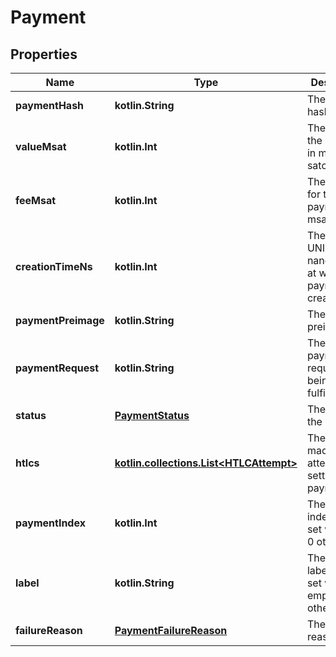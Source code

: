 
# Payment

## Properties
Name | Type | Description | Notes
------------ | ------------- | ------------- | -------------
**paymentHash** | **kotlin.String** | The payment hash | 
**valueMsat** | **kotlin.Int** | The value of the payment in milli-satoshis | 
**feeMsat** | **kotlin.Int** | The fee paid for this payment in msat | 
**creationTimeNs** | **kotlin.Int** | The time in UNIX nanoseconds at which the payment was created. | 
**paymentPreimage** | **kotlin.String** | The payment preimage |  [optional]
**paymentRequest** | **kotlin.String** | The optional payment request being fulfilled. |  [optional]
**status** | [**PaymentStatus**](PaymentStatus.md) | The status of the payment. |  [optional]
**htlcs** | [**kotlin.collections.List&lt;HTLCAttempt&gt;**](HTLCAttempt.md) | The HTLCs made in attempt to settle the payment. |  [optional]
**paymentIndex** | **kotlin.Int** | The payment index. Only set with LND, 0 otherwise. |  [optional]
**label** | **kotlin.String** | The payment label. Only set with CLN, empty otherwise. |  [optional]
**failureReason** | [**PaymentFailureReason**](PaymentFailureReason.md) | The failure reason |  [optional]



